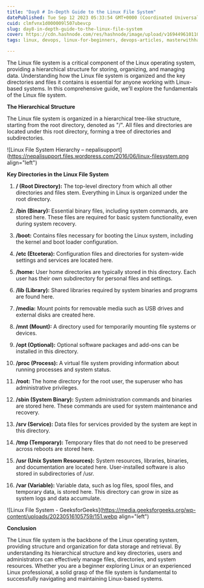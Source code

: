 ```yaml
---
title: "Day8 # In-Depth Guide to the Linux File System"
datePublished: Tue Sep 12 2023 05:33:54 GMT+0000 (Coordinated Universal Time)
cuid: clmfvnx1d000009l507ubevcp
slug: day8-in-depth-guide-to-the-linux-file-system
cover: https://cdn.hashnode.com/res/hashnode/image/upload/v1694496101105/ff973c07-db7c-44d7-b0a8-56d0e3914cb1.png
tags: linux, devops, linux-for-beginners, devops-articles, masterwithhamza

---
```


The Linux file system is a critical component of the Linux operating system, providing a hierarchical structure for storing, organizing, and managing data. Understanding how the Linux file system is organized and the key directories and files it contains is essential for anyone working with Linux-based systems. In this comprehensive guide, we'll explore the fundamentals of the Linux file system.

**The Hierarchical Structure**

The Linux file system is organized in a hierarchical tree-like structure, starting from the root directory, denoted as "/". All files and directories are located under this root directory, forming a tree of directories and subdirectories.

![Linux File System Hierarchy – nepalisupport](https://nepalisupport.files.wordpress.com/2016/06/linux-filesystem.png align="left")

**Key Directories in the Linux File System**

1. **/ (Root Directory):** The top-level directory from which all other directories and files stem. Everything in Linux is organized under the root directory.
    
2. **/bin (Binary):** Essential binary files, including system commands, are stored here. These files are required for basic system functionality, even during system recovery.
    
3. **/boot:** Contains files necessary for booting the Linux system, including the kernel and boot loader configuration.
    
4. **/etc (Etcetera):** Configuration files and directories for system-wide settings and services are located here.
    
5. **/home:** User home directories are typically stored in this directory. Each user has their own subdirectory for personal files and settings.
    
6. **/lib (Library):** Shared libraries required by system binaries and programs are found here.
    
7. **/media:** Mount points for removable media such as USB drives and external disks are created here.
    
8. **/mnt (Mount):** A directory used for temporarily mounting file systems or devices.
    
9. **/opt (Optional):** Optional software packages and add-ons can be installed in this directory.
    
10. **/proc (Process):** A virtual file system providing information about running processes and system status.
    
11. **/root:** The home directory for the root user, the superuser who has administrative privileges.
    
12. **/sbin (System Binary):** System administration commands and binaries are stored here. These commands are used for system maintenance and recovery.
    
13. **/srv (Service):** Data files for services provided by the system are kept in this directory.
    
14. **/tmp (Temporary):** Temporary files that do not need to be preserved across reboots are stored here.
    
15. **/usr (Unix System Resources):** System resources, libraries, binaries, and documentation are located here. User-installed software is also stored in subdirectories of /usr.
    
16. **/var (Variable):** Variable data, such as log files, spool files, and temporary data, is stored here. This directory can grow in size as system logs and data accumulate.
    

![Linux File System - GeeksforGeeks](https://media.geeksforgeeks.org/wp-content/uploads/20230516105759/151.webp align="left")

**Conclusion**

The Linux file system is the backbone of the Linux operating system, providing structure and organization for data storage and retrieval. By understanding its hierarchical structure and key directories, users and administrators can effectively manage files, directories, and system resources. Whether you are a beginner exploring Linux or an experienced Linux professional, a solid grasp of the file system is fundamental to successfully navigating and maintaining Linux-based systems.